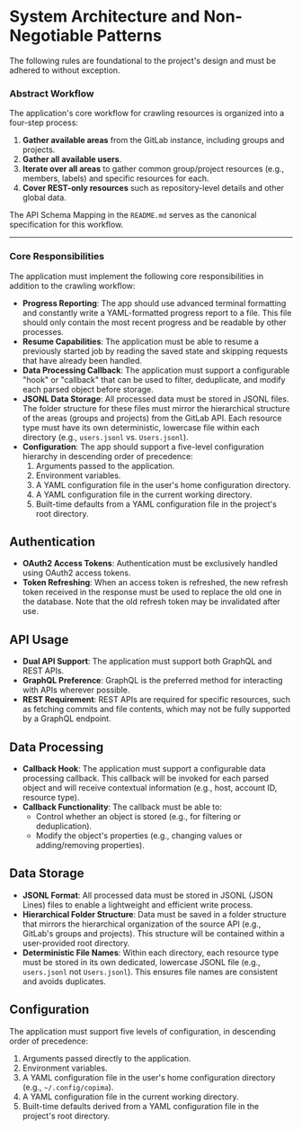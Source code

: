# System Architecture and Non-Negotiable Patterns

The following rules are foundational to the project's design and must be adhered to without exception.

### Abstract Workflow

The application's core workflow for crawling resources is organized into a four-step process:

1.  **Gather available areas** from the GitLab instance, including groups and projects.
2.  **Gather all available users**.
3.  **Iterate over all areas** to gather common group/project resources (e.g., members, labels) and specific resources for each.
4.  **Cover REST-only resources** such as repository-level details and other global data.

The API Schema Mapping in the `README.md` serves as the canonical specification for this workflow.

---

### Core Responsibilities

The application must implement the following core responsibilities in addition to the crawling workflow:

- **Progress Reporting**: The app should use advanced terminal formatting and constantly write a YAML-formatted progress report to a file. This file should only contain the most recent progress and be readable by other processes.
- **Resume Capabilities**: The application must be able to resume a previously started job by reading the saved state and skipping requests that have already been handled.
- **Data Processing Callback**: The application must support a configurable "hook" or "callback" that can be used to filter, deduplicate, and modify each parsed object before storage.
- **JSONL Data Storage**: All processed data must be stored in JSONL files. The folder structure for these files must mirror the hierarchical structure of the areas (groups and projects) from the GitLab API. Each resource type must have its own deterministic, lowercase file within each directory (e.g., `users.jsonl` vs. `Users.jsonl`).
- **Configuration**: The app should support a five-level configuration hierarchy in descending order of precedence:
  1.  Arguments passed to the application.
  2.  Environment variables.
  3.  A YAML configuration file in the user's home configuration directory.
  4.  A YAML configuration file in the current working directory.
  5.  Built-time defaults from a YAML configuration file in the project's root directory.

## Authentication

- **OAuth2 Access Tokens**: Authentication must be exclusively handled using OAuth2 access tokens.
- **Token Refreshing**: When an access token is refreshed, the new refresh token received in the response must be used to replace the old one in the database. Note that the old refresh token may be invalidated after use.

## API Usage

- **Dual API Support**: The application must support both GraphQL and REST APIs.
- **GraphQL Preference**: GraphQL is the preferred method for interacting with APIs wherever possible.
- **REST Requirement**: REST APIs are required for specific resources, such as fetching commits and file contents, which may not be fully supported by a GraphQL endpoint.

## Data Processing

- **Callback Hook**: The application must support a configurable data processing callback. This callback will be invoked for each parsed object and will receive contextual information (e.g., host, account ID, resource type).
- **Callback Functionality**: The callback must be able to:
  - Control whether an object is stored (e.g., for filtering or deduplication).
  - Modify the object's properties (e.g., changing values or adding/removing properties).

## Data Storage

- **JSONL Format**: All processed data must be stored in JSONL (JSON Lines) files to enable a lightweight and efficient write process.
- **Hierarchical Folder Structure**: Data must be saved in a folder structure that mirrors the hierarchical organization of the source API (e.g., GitLab's groups and projects). This structure will be contained within a user-provided root directory.
- **Deterministic File Names**: Within each directory, each resource type must be stored in its own dedicated, lowercase JSONL file (e.g., `users.jsonl` not `Users.jsonl`). This ensures file names are consistent and avoids duplicates.

## Configuration

The application must support five levels of configuration, in descending order of precedence:

1.  Arguments passed directly to the application.
2.  Environment variables.
3.  A YAML configuration file in the user's home configuration directory (e.g., `~/.config/copima`).
4.  A YAML configuration file in the current working directory.
5.  Built-time defaults derived from a YAML configuration file in the project's root directory.
